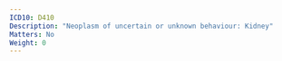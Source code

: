 ```yaml
---
ICD10: D410
Description: "Neoplasm of uncertain or unknown behaviour: Kidney"
Matters: No
Weight: 0
---
```


